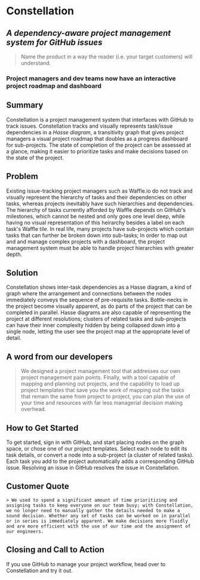 # Constellation #

<!-- 
> This material was originally posted [here](http://www.quora.com/What-is-Amazons-approach-to-product-development-and-product-management). It is reproduced here for posterities sake.

There is an approach called "working backwards" that is widely used at Amazon. They work backwards from the customer, rather than starting with an idea for a product and trying to bolt customers onto it. While working backwards can be applied to any specific product decision, using this approach is especially important when developing new products or features.

For new initiatives a product manager typically starts by writing an internal press release announcing the finished product. The target audience for the press release is the new/updated product's customers, which can be retail customers or internal users of a tool or technology. Internal press releases are centered around the customer problem, how current solutions (internal or external) fail, and how the new product will blow away existing solutions.

If the benefits listed don't sound very interesting or exciting to customers, then perhaps they're not (and shouldn't be built). Instead, the product manager should keep iterating on the press release until they've come up with benefits that actually sound like benefits. Iterating on a press release is a lot less expensive than iterating on the product itself (and quicker!).

If the press release is more than a page and a half, it is probably too long. Keep it simple. 3-4 sentences for most paragraphs. Cut out the fat. Don't make it into a spec. You can accompany the press release with a FAQ that answers all of the other business or execution questions so the press release can stay focused on what the customer gets. My rule of thumb is that if the press release is hard to write, then the product is probably going to suck. Keep working at it until the outline for each paragraph flows. 

Oh, and I also like to write press-releases in what I call "Oprah-speak" for mainstream consumer products. Imagine you're sitting on Oprah's couch and have just explained the product to her, and then you listen as she explains it to her audience. That's "Oprah-speak", not "Geek-speak".

Once the project moves into development, the press release can be used as a touchstone; a guiding light. The product team can ask themselves, "Are we building what is in the press release?" If they find they're spending time building things that aren't in the press release (overbuilding), they need to ask themselves why. This keeps product development focused on achieving the customer benefits and not building extraneous stuff that takes longer to build, takes resources to maintain, and doesn't provide real customer benefit (at least not enough to warrant inclusion in the press release).
 -->
 
## _A dependency-aware project management system for GitHub issues_ ##
  > Name the product in a way the reader (i.e. your target customers) will understand.

### Project managers and dev teams now have an interactive project roadmap and dashboard ###

## Summary ##

Constellation is a project management system that interfaces with GitHub to track issues. Constellation tracks and visually represents task/issue dependencies in a _Hasse diagram_, a transitivity graph that gives project managers a visual project roadmap that doubles as a progress dashboard for sub-projects. The state of completion of the project can be assessed at a glance, making it easier to prioritize tasks and make decisions based on the state of the project.

## Problem ##

Existing issue-tracking project managers such as Waffle.io do not track and visually represent the hierarchy of tasks and their dependencies on other tasks, whereas projects inevitably have such hierarchies and dependencies. The hierarchy of tasks currently afforded by Waffle depends on GitHub's milestones, which cannot be nested and only goes one level deep, while having no visual representation of this heirarchy besides a label on each task's Waffle tile. In real life, many projects have sub-projects which contain tasks that can further be broken down into sub-tasks; In order to map out and and manage complex projects with a dashboard, the project management system must be able to handle project hierarchies with greater depth.

## Solution ##

Constellation shows inter-task dependencies as a Hasse diagram, a kind of graph where the arrangement and connections between the nodes immediately conveys the sequence of pre-requisite tasks. Bottle-necks in the project become visually apparent, as do parts of the project that can be completed in parallel. Hasse diagrams are also capable of representing the project at different resolutions; clusters of related tasks and sub-projects can have their inner complexity hidden by being collapsed down into a single node, letting the user see the project map at the appropriate level of detail.

## A word from our developers ##
  > We designed a project management tool that addresses our own project management pain points. Finally, with a tool capable of mapping and planning out projects, and the capability to load up project templates that save you the work of mapping out the tasks that remain the same from project to project, you can plan the use of your time and resources with far less managerial decision making overhead. 

## How to Get Started ##

  To get started, sign in with GitHub, and start placing nodes on the graph space, or chose one of our project templates. Select each node to edit its task details, or convert a node into a sub-project (a cluster of related tasks). Each task you add to the project automatically adds a corresponding GitHub issue. Resolving an issue in GitHub resolves the issue in Constellation.

## Customer Quote ##
	> We used to spend a significant amount of time prioritizing and assigning tasks to keep everyone on our team busy; with Constellation, we no longer need to manually gather the details needed to make a sound decision. Whether any set of tasks can be worked on in parallel or in series is immediately apparent. We make decisions more fluidly and are more efficient with the use of our time and the assignment of our engineers.


## Closing and Call to Action ##
  
  If you use GitHub to manage your project workflow, head over to Constellation and try it out.

